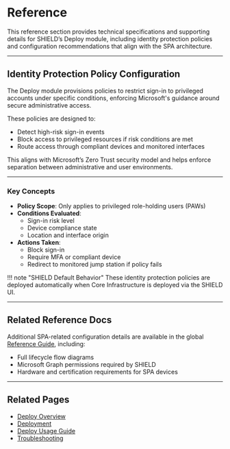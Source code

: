# Reference

This reference section provides technical specifications and supporting details for SHIELD’s Deploy module, including identity protection policies and configuration recommendations that align with the SPA architecture.

---

## Identity Protection Policy Configuration

The Deploy module provisions policies to restrict sign-in to privileged accounts under specific conditions, enforcing Microsoft's guidance around secure administrative access.

These policies are designed to:

- Detect high-risk sign-in events
- Block access to privileged resources if risk conditions are met
- Route access through compliant devices and monitored interfaces

This aligns with Microsoft’s Zero Trust security model and helps enforce separation between administrative and user environments.

---

### Key Concepts

- **Policy Scope**: Only applies to privileged role-holding users (PAWs)
- **Conditions Evaluated**:
  - Sign-in risk level
  - Device compliance state
  - Location and interface origin
- **Actions Taken**:
  - Block sign-in
  - Require MFA or compliant device
  - Redirect to monitored jump station if policy fails

!!! note "SHIELD Default Behavior"
    These identity protection policies are deployed automatically when Core Infrastructure is deployed via the SHIELD UI.

---

## Related Reference Docs

Additional SPA-related configuration details are available in the global [Reference Guide](../Reference.md), including:

- Full lifecycle flow diagrams
- Microsoft Graph permissions required by SHIELD
- Hardware and certification requirements for SPA devices

---

## Related Pages

- [Deploy Overview](index.md)
- [Deployment](Deployment.md)
- [Deploy Usage Guide](Usage-Guide.md)
- [Troubleshooting](Troubleshooting.md)

